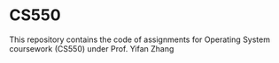 # CS550
This repository contains the code of assignments for Operating System coursework (CS550) under Prof. Yifan Zhang
